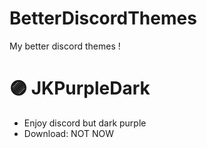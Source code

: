 # BetterDiscordThemes 
My better discord themes !
# 🟣 JKPurpleDark
- Enjoy discord but dark purple
- Download: NOT NOW

